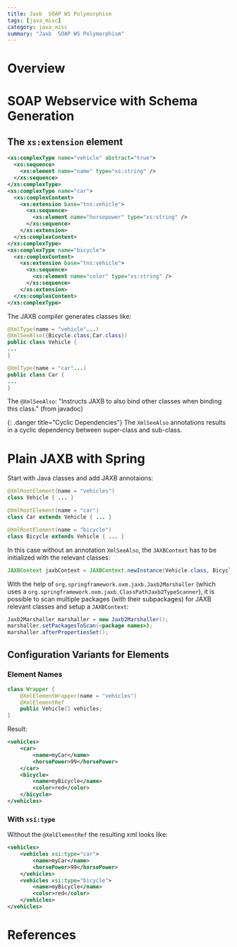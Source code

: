 ```yaml
---
title: Jaxb  SOAP WS Polymorphism
tags: [java_misc]
category: java_misc
summary: "Jaxb  SOAP WS Polymorphism"
---
```


# Overview

# SOAP Webservice with Schema Generation
## The `xs:extension` element

~~~xml
<xs:complexType name="vehicle" abstract="true">
  <xs:sequence>
    <xs:element name="name" type="xs:string" />
  </xs:sequence>
</xs:complexType>
<xs:complexType name="car">
  <xs:complexContent>
    <xs:extension base="tns:vehicle">
      <xs:sequence>
        <xs:element name="horsepower" type="xs:string" />
      </xs:sequence>
    </xs:extension>
  </xs:complexContent>
</xs:complexType>
<xs:complexType name="bicycle">
  <xs:complexContent>
    <xs:extension base="tns:vehicle">
      <xs:sequence>
        <xs:element name="color" type="xs:string" />
      </xs:sequence>
    </xs:extension>
  </xs:complexContent>
</xs:complexType>
~~~

The JAXB compiler generates classes like:
~~~java
@XmlType(name = "vehicle"...)
@XmlSeeAlso({Bicycle.class,Car.class})
public class Vehicle {
...
}

@XmlType(name = "car"...)
public class Car {
...
}
~~~

The `@XmlSeeAlso`: "Instructs JAXB to also bind other classes when binding this class." (from javadoc)

{: .danger title="Cyclic Dependencies"}
The `XmlSeeAlso` annotations results in a cyclic dependency between super-class and sub-class.

# Plain JAXB with Spring

Start with Java classes and add JAXB annotaions:

~~~java
@XmlRootElement(name = "vehicles")
class Vehicle { ... }

@XmlRootElement(name = "car")
class Car extends Vehicle { ... }

@XmlRootElement(name = "bicycle")
class Bicycle extends Vehicle { ... }
~~~

In this case without an annotation `XmlSeeAlso`, the `JAXBContext` has to be initialized with the relevant classes:
~~~java
JAXBContext jaxbContext = JAXBContext.newInstance(Vehicle.class, Bicycle.class, Car.class);
~~~

With the help of `org.springframework.oxm.jaxb.Jaxb2Marshaller` (which uses a `org.springframework.oxm.jaxb.ClassPathJaxb2TypeScanner`), 
it is possible to scan multiple packages (with their subpackages) for JAXB relevant classes and setup a `JAXBContext`:
~~~java
Jaxb2Marshaller marshaller = new Jaxb2Marshaller();
marshaller.setPackagesToScan(<package names>);
marshaller.afterPropertiesSet();
~~~

## Configuration Variants for Elements

### Element Names
~~~java
class Wrapper {
    @XmlElementWrapper(name = "vehicles")
    @XmlElementRef
    public Vehicle[] vehicles;
}
~~~

Result:
~~~xml
<vehicles>
    <car>
        <name>myCar</name>
        <horsePower>99</horsePower>
    </car>
    <bicycle>
        <name>myBicycle</name>
        <color>red</color>
    </bicycle>
</vehicles>
~~~

### With `xsi:type`

Without the `@XmlElementRef` the resulting xml looks like:
~~~xml
<vehicles>
    <vehicles xsi:type="car">
        <name>myCar</name>
        <horsePower>99</horsePower>
    </vehicles>
    <vehicles xsi:type="bicycle">
        <name>myBicycle</name>
        <color>red</color>
    </vehicles>
</vehicles>
~~~

# References